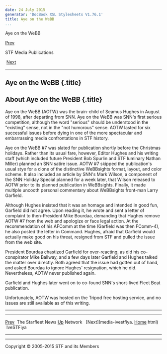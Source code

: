 ```yaml
---
date: 24 July 2015
generator: 'DocBook XSL Stylesheets V1.76.1'
title: Aye on the WeBB
...
```


Aye on the WeBB

[Prev](media-snn.html) 

STF Media Publications

 [Next](media-ivestfiya.html)

* * * * *

Aye on the WeBB {.title}
---------------

About Aye on the WeBB {.title}
---------------------

Aye on the WeBB (AOTW) was the brain-child of Seamus Hughes in August of
1998, after departing from SNN. Aye on the WeBB was SNN's first serious
competition, although the word "serious" should be understood in the
"existing" sense, not in the "not humorous" sense. AOTW lasted for six
successful issues before dying in one of the more spectacular and
embarrassing media confrontations in STF history.

Aye on the WeBB \#7 was slated for publication shortly before the
Christmas holidays. Rather than its usual fare, however, Editor Hughes
and his writing staff (which included future President Bob Spurlin and
STF luminary Nathan Miller) planned an SNN satire issue. AOTW \#7
skipped the publication's usual stye for a clone of the distinctive
WeBBsights format, layout, and color scheme. It also included an article
by SNN's Mark Wilson, a component of the SNN Holiday Special planned for
a week later, that Wilson released to AOTW prior to its planned
publication in WeBBsights. Finally, it made multiple uncooth personal
commentary about WeBBsights front-man Larry Garfield.

Although Hughes insisted that it was an homage and intended in good fun,
Garfield did not agree. Upon reading it, he wrote and sent a letter of
complaint to then-President Mike Bourdaa, demanding that Hughes remove
AOTW \#7 from the web and apologize or face legal action. At the
recommendation of his AFComm at the time (Garfield was then FComm-4), he
also posted the letter in Command. Hughes, afraid that Garfield would
actually make good on his threat, resigned from STF and pulled the issue
from the web site.

President Bourdaa chastized Garfield for over-reacting, as did his
co-conspirator Mike Ballway, and a few days later Garfield and Hughes
talked the matter over directly. Both agreed that the issue had gotten
out of hand, and asked Bourdaa to ignore Hughes' resignation, which he
did. Nevertheless, AOTW never published again.

Garfield and Hughes later went on to co-found SNN's short-lived Fleet
Beat publication.

Unfortunately, AOTW was hosted on the Tripod free hosting service, and
no issues are still available as of this writing.

* * * * *

  ------------------------ ------------------------ ------------------------
  [Prev](media-snn.html)   The Starfleet News
  [Up](index.html)         Network 
   [Next](media-ivestfiya. [Home](../index.html)
  html)                     IveSTFiya
  ------------------------ ------------------------ ------------------------

* * * * *

Copyright © 2005-2015 STF and its Members
